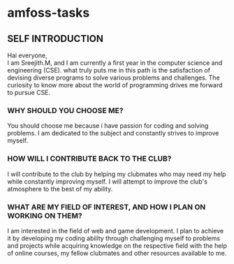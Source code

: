 # amfoss-tasks

## SELF INTRODUCTION
Hai everyone,<br>
I am Sreejith.M, and I am currently a first year in the computer science and engineering (CSE). what truly puts me in this path is the satisfaction of devising diverse programs to solve various problems and challenges. The curiosity to know more about the world of programming drives me forward to pursue CSE.
### WHY SHOULD YOU CHOOSE ME?
You should choose me because i have passion for coding and solving problems. I am dedicated to the subject and constantly strives to improve myself.
### HOW WILL I CONTRIBUTE BACK TO THE CLUB?
I will contribute to the club by helping my clubmates who may need my help while constantly improving myself. I will attempt to improve the club's atmosphere to the best of my ability.
### WHAT ARE MY FIELD OF INTEREST, AND HOW I PLAN ON WORKING ON THEM?
I am interested in the field of web and game development. I plan to achieve it by developing my coding ability through challenging myself to problems and projects while acquiring knowledge on the respective field with the help of online courses, my fellow clubmates and other resources available to me.
